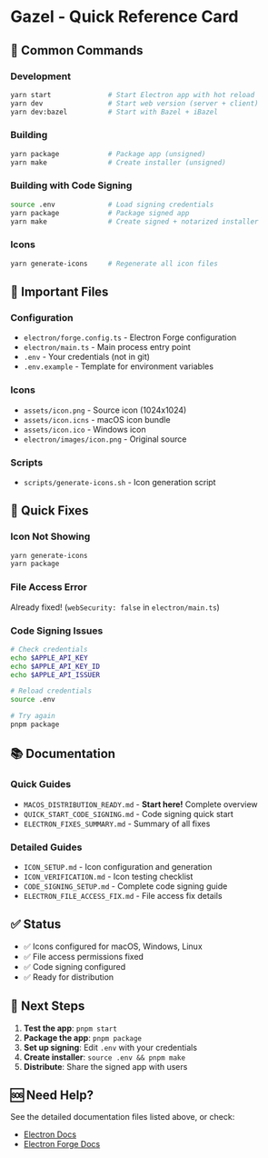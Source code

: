 # Gazel - Quick Reference Card

## 🚀 Common Commands

### Development
```bash
yarn start              # Start Electron app with hot reload
yarn dev                # Start web version (server + client)
yarn dev:bazel          # Start with Bazel + iBazel
```

### Building
```bash
yarn package            # Package app (unsigned)
yarn make               # Create installer (unsigned)
```

### Building with Code Signing
```bash
source .env             # Load signing credentials
yarn package            # Package signed app
yarn make               # Create signed + notarized installer
```

### Icons
```bash
yarn generate-icons     # Regenerate all icon files
```

## 📁 Important Files

### Configuration
- `electron/forge.config.ts` - Electron Forge configuration
- `electron/main.ts` - Main process entry point
- `.env` - Your credentials (not in git)
- `.env.example` - Template for environment variables

### Icons
- `assets/icon.png` - Source icon (1024x1024)
- `assets/icon.icns` - macOS icon bundle
- `assets/icon.ico` - Windows icon
- `electron/images/icon.png` - Original source

### Scripts
- `scripts/generate-icons.sh` - Icon generation script

## 🔧 Quick Fixes

### Icon Not Showing
```bash
yarn generate-icons
yarn package
```

### File Access Error
Already fixed! (`webSecurity: false` in `electron/main.ts`)

### Code Signing Issues
```bash
# Check credentials
echo $APPLE_API_KEY
echo $APPLE_API_KEY_ID
echo $APPLE_API_ISSUER

# Reload credentials
source .env

# Try again
pnpm package
```

## 📚 Documentation

### Quick Guides
- `MACOS_DISTRIBUTION_READY.md` - **Start here!** Complete overview
- `QUICK_START_CODE_SIGNING.md` - Code signing quick start
- `ELECTRON_FIXES_SUMMARY.md` - Summary of all fixes

### Detailed Guides
- `ICON_SETUP.md` - Icon configuration and generation
- `ICON_VERIFICATION.md` - Icon testing checklist
- `CODE_SIGNING_SETUP.md` - Complete code signing guide
- `ELECTRON_FILE_ACCESS_FIX.md` - File access fix details

## ✅ Status

- ✅ Icons configured for macOS, Windows, Linux
- ✅ File access permissions fixed
- ✅ Code signing configured
- ✅ Ready for distribution

## 🎯 Next Steps

1. **Test the app**: `pnpm start`
2. **Package the app**: `pnpm package`
3. **Set up signing**: Edit `.env` with your credentials
4. **Create installer**: `source .env && pnpm make`
5. **Distribute**: Share the signed app with users

## 🆘 Need Help?

See the detailed documentation files listed above, or check:
- [Electron Docs](https://www.electronjs.org/docs/latest/)
- [Electron Forge Docs](https://www.electronforge.io/)

